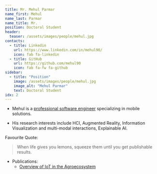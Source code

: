 ```yaml
---
title: Mr. Mehul Parmar
name_first: Mehul
name_last: Parmar
name_title: Mr.
position: Doctoral Student
header:
  teaser: /assets/images/people/mehul.jpg
contacts:
  - title: Linkedin
    url: https://www.linkedin.com/in/mehul90/
    icon: fab fa-linkedin
  - title: GitHub
    url: https://github.com/mehul90
    icon: fab fa-fw fa-github
sidebar:
  - title: "Position"
    image: /assets/images/people/mehul.jpg
    image_alt: "Mehul Parmar"
    text: Doctoral Student
idx: 2
---
```

* Mehul is a [professional software engineer](https://www.linkedin.com/in/mehul90/) specializing in mobile solutions.

* His research interests include HCI, Augmented Reality, Information Visualization and multi-modal interactions, Explainable AI.

Favourite Quote:
> When life gives you lemons, squeeze them until you get publishable results.

* Publications:
  * [Overview of IoT in the Agroecosystem](https://www.emerald.com/insight/content/doi/10.1108/S1877-636120220000027008/full/html)